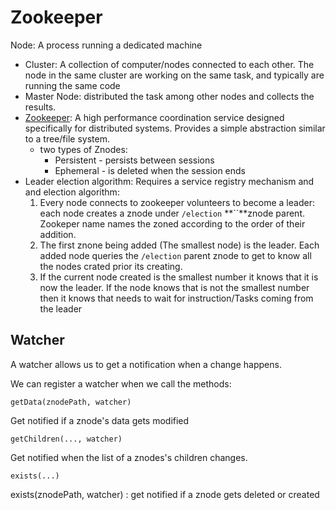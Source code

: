 # Zookeeper

Node: A process running a dedicated machine

* Cluster: A collection of computer/nodes connected to each other. The node in the same cluster are working on the same task, and typically are running the same code
* Master Node: distributed the task among other nodes and collects the results.
* [Zookeeper](https://blog.twitter.com/engineering/en_us/topics/infrastructure/2018/zookeeper-at-twitter.html): A high performance coordination service designed specifically for distributed systems. Provides a simple abstraction similar to a tree/file  system.
  * two types of Znodes:
    * Persistent - persists between sessions
    * Ephemeral - is deleted when the session ends
* Leader election algorithm: Requires a service registry mechanism and and election algorithm:
  1. Every node connects to zookeeper volunteers to become a leader: each node creates a znode under `/election` **``**znode parent. Zookeper name names the zoned according to the order of their addition. 
  2. The first znone being added \(The smallest node\) is the leader. Each added node queries the `/election` parent znode to get to know all the nodes crated prior its creating.
  3. If the current node created is the smallest number it knows that it is now the leader. If the node knows that is not the smallest number then it knows that needs to wait for instruction/Tasks coming from the leader

## Watcher 

A watcher allows us to get a notification when a change happens.

We can register a watcher when we call the methods:

```text
getData(znodePath, watcher) 
```

Get notified if a znode's data gets modified

```text
getChildren(..., watcher)
```

Get notified when the list of a znodes's children changes.

```text
exists(...)
```

exists\(znodePath, watcher\) : get notified if a znode gets deleted or created

